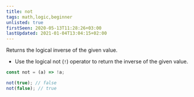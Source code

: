 ```yaml
---
title: not
tags: math,logic,beginner
unlisted: true
firstSeen: 2020-05-13T11:28:26+03:00
lastUpdated: 2021-01-04T13:04:15+02:00
---
```


Returns the logical inverse of the given value.

- Use the logical not (`!`) operator to return the inverse of the given value.

```js
const not = (a) => !a;
```

```js
not(true); // false
not(false); // true
```
